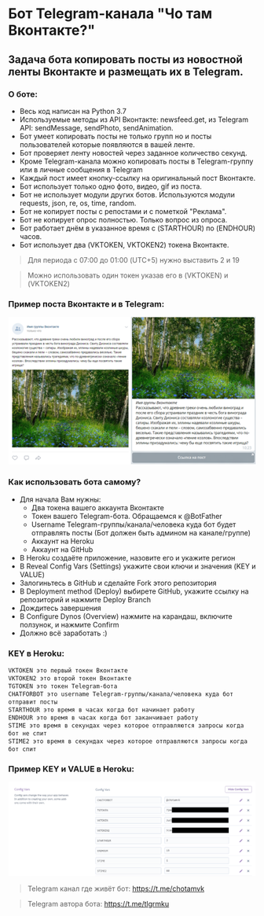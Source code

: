 # Бот Telegram-канала "Чо там Вконтакте?"

## Задача бота копировать посты из новостной ленты Вконтакте и размещать их в Telegram.

### О боте:
 - Весь код написан на Python 3.7
 - Используемые методы из API Вконтакте: newsfeed.get, из Telegram API: sendMessage, sendPhoto, sendAnimation.
 - Бот умеет копировать посты не только групп но и посты пользователей которые появляются в вашей ленте.
 - Бот проверяет ленту новостей через заданное количество секунд.
 - Кроме Telegram-канала можно копировать посты в Telegram-группу или в личные сообщения в Telegram
 - Каждый пост имеет кнопку-ссылку на оригинальный пост Вконтакте.
 - Бот использует только одно фото, видео, gif из поста.
 - Бот не использует модули других ботов. Используются модули requests, json, re, os, time, random.
 - Бот не копирует посты с репостами и с пометкой "Реклама".
 - Бот не копирует опрос полностью. Только вопрос из опроса.
 - Бот работает днём в указанное время с (STARTHOUR) по (ENDHOUR) часов.
 - Бот использует два (VKTOKEN, VKTOKEN2) токена Вконтакте.


>Для периода с 07:00 до 01:00 (UTC+5) нужно выставить 2 и 19

>Можно использовать один токен указав его в (VKTOKEN) и (VKTOKEN2)

### Пример поста Вконтакте и в Telegram:
![Пример поста Вконтакте и в Telegram](https://github.com/tlgrmku/chotamvk/raw/master/Image.PNG)

### Как использовать бота самому?
 - Для начала Вам нужны:
	- Два токена вашего аккаунта Вконтакте
	- Токен вашего Telegram-бота. Обращаемся к @BotFather
	- Username Telegram-группы/канала/человека куда бот будет отправлять посты (Бот должен быть админом на канале/группе)
	- Аккаунт на Heroku
	- Аккаунт на GitHub
 - В Heroku создаёте приложение, назовите его и укажите регион
 - В Reveal Config Vars (Settings) укажите свои ключи и значения (KEY и VALUE)
 - Залогиньтесь в GitHub и сделайте Fork этого репозитория
 - В Deployment method (Deploy) выбирете GitHub, укажите ссылку на репозиторий и нажмите Deploy Branch
 - Дождитесь завершения
 - В Configure Dynos (Overview) нажмите на карандаш, включите ползунок, и нажмите Confirm
 - Должно всё заработать :)
 
### KEY в Heroku:
	VKTOKEN это первый токен Вконтакте
	VKTOKEN2 это второй токен Вконтакте
	TGTOKEN это токен Telegram-бота
	CHATFORBOT это username Telegram-группы/канала/человека куда бот отправит посты
	STARTHOUR это время в часах когда бот начинает работу
	ENDHOUR это время в часах когда бот заканчивает работу
	STIME это время в секундах через которое отправляются запросы когда бот не спит
	STIME2 это время в секундах через которое отправляются запросы когда бот спит
	
### Пример KEY и VALUE в Heroku:
![Пример KEY и VALUE](https://github.com/tlgrmku/chotamvk/raw/master/Image2.png)

> Telegram канал где живёт бот: https://t.me/chotamvk

> Telegram автора бота: https://t.me/tlgrmku
